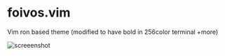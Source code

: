 foivos.vim
==========

Vim ron based theme (modified to have bold in 256color terminal +more)

![screeenshot](https://lh5.googleusercontent.com/-_evh7UxKglE/ULGK_740MPI/AAAAAAAABLQ/39L1UqDnXZ4/s800/Screenshot%20from%202012-11-25%2004%3A02%3A18.png)